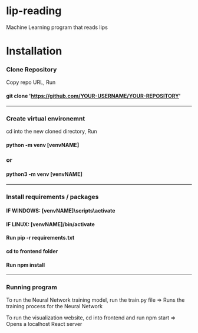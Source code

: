 # lip-reading
Machine Learning program that reads lips

# Installation

### Clone Repository
Copy repo URL, Run
#### git clone 'https://github.com/YOUR-USERNAME/YOUR-REPOSITORY'

---

### Create virtual environemnt
cd into the new cloned directory, Run
#### python -m venv [venvNAME]
### or
#### python3 -m venv [venvNAME]

---

### Install requirements / packages
#### IF WINDOWS: [venvNAME]\scripts\activate
#### IF LINUX: [venvNAME]/bin/activate

#### Run pip -r requirements.txt

#### cd to frontend folder
#### Run npm install

---

### Running program
To run the Neural Network training model, run the train.py file => Runs the training process for the Neural Network

To run the visualization website, cd into frontend and run npm start => Opens a localhost React server
